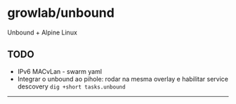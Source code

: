 # growlab/unbound

Unbound + Alpine Linux

## TODO

- IPv6 MACvLan - swarm yaml
- Integrar o unbound ao pihole: rodar na mesma overlay e habilitar service descovery `dig +short tasks.unbound`

---
